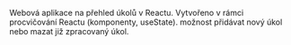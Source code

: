 Webová aplikace na přehled úkolů v Reactu.
Vytvořeno v rámci procvičování Reactu (komponenty, useState).
možnost přidávat nový úkol nebo mazat již zpracovaný úkol.
